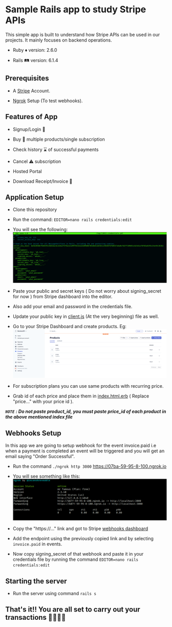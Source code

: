 # Sample Rails app to study Stripe APIs

This simple app is built to understand how Stripe APIs can be used in our projects. It mainly focuses on backend operations.

* Ruby :diamonds: version: 2.6.0

* Rails :railway_track: version: 6.1.4

## Prerequisites

* A [Stripe](https://stripe.com/en-in) Account.

* [Ngrok](https://ngrok.com/download) Setup (To test webhooks).

## Features of App

* Signup/Login :closed_lock_with_key:

* Buy :shopping_cart: multiple products/single subscription

* Check history :hourglass: of successful payments

* Cancel :warning: subscription

* Hosted Portal

* Download Receipt/Invoice :receipt:

## Application Setup

* Clone this repository

* Run the command: `EDITOR=nano rails credentials:edit`

* You will see the following:
![Credentails](./images/credentials.png)

* Paste your public and secret keys ( Do not worry about signing_secret for now ) from Stripe dashboard into the editor.

* Also add your email and password in the credentials file.

* Update your public key in [client.js](./public/js/client.js) (At the very beginning) file as well.

* Go to your Stripe Dashboard and create products. Eg: ![Products](./images/products.png)

* For subscription plans you can use same products with recurring price.

* Grab id of each price and place them in [index.html.erb](./app/views/welcome/index.html.erb) ( Replace "price..." with your price id ).

***`NOTE`** **: Do not paste product_id, you must paste price_id of each product in the above mentioned index file***

## Webhooks Setup

In this app we are going to setup webhook for the event invoice.paid i.e when a payment is completed an event will be triggered and you will get an email saying "Order Successful".


* Run the command `./ngrok http 3000` https://07ba-59-95-8-100.ngrok.io

* You will see something like this:
![ngrok](./images/ngrok.png)

* Copy the "https://..." link and got to Stripe [webhooks dashboard](https://dashboard.stripe.com/test/webhooks)

* Add the endpoint using the previously copied link and by selecting `invoice.paid` in events.

* Now copy signing_secret of that webhook and paste it in your credentials file by running the command `EDITOR=nano rails credentials:edit`

## Starting the server

* Run the server using command `rails s`

## **That's it!! You are all set to carry out your transactions :tada::tada::tada::tada:**

